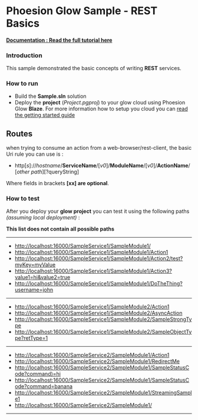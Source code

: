 # Phoesion Glow Sample - REST Basics


#### [Documentation : Read the full tutorial here](https://glow-docs.phoesion.com/articles/Tutorials_REST_Services_Action_Basics.html)


### Introduction
This sample demonstrated the basic concepts of writing **REST** services.


### How to run
- Build the **Sample.sln** solution
- Deploy the **project** (*Project.pgproj*) to your glow cloud using Phoesion Glow **Blaze**. For more information how to setup you cloud you can [read the getting started guide](https://glow-docs.phoesion.com/articles/Getting_Started_DevMachine_Setup.html)


## Routes
when trying to consume an action from a web-browser/rest-client, the basic Uri rule you can use is :

- http[*s*]://*hostname*/**ServiceName**/[*v0*]/**ModuleName**/[*v0*]/**ActionName**/[*other path*][?queryString]

Where fields in brackets **[xx] are optional**. 


### How to test
After you deploy your **glow project** you can test it using the following paths *(assuming local deployment)* :

**This list does not contain all possible paths**

---

- [http://localhost:16000/SampleService1/SampleModule1/]() 
- [http://localhost:16000/SampleService1/SampleModule1/Action1]() 
- [http://localhost:16000/SampleService1/SampleModule1/Action2/test?myKey=myValue]() 
- [http://localhost:16000/SampleService1/SampleModule1/Action3?value1=hi&value2=true]() 
- [http://localhost:16000/SampleService1/SampleModule1/DoTheThing?username=john]() 

---

- [http://localhost:16000/SampleService1/SampleModule2/Action1]() 
- [http://localhost:16000/SampleService1/SampleModule2/AsyncAction]() 
- [http://localhost:16000/SampleService1/SampleModule2/SampleStrongType]() 
- [http://localhost:16000/SampleService1/SampleModule2/SampleObjectType?retType=1]() 

---

- [http://localhost:16000/SampleService2/SampleModule1/Action1]() 
- [http://localhost:16000/SampleService2/SampleModule1/RedirectMe]() 
- [http://localhost:16000/SampleService2/SampleModule1/SampleStatusCode?command)=hi]() 
- [http://localhost:16000/SampleService2/SampleModule1/SampleStatusCode?command=banana]() 
- [http://localhost:16000/SampleService2/SampleModule1/StreamingSample1]() 
- [http://localhost:16000/SampleService2/SampleModule1/]() 

---



